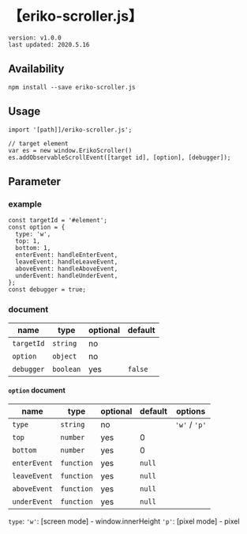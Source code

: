 # 【eriko-scroller.js】

```text=
version: v1.0.0
last updated: 2020.5.16
```

## Availability

```shell=
npm install --save eriko-scroller.js
```

## Usage

```javascript=
import '[path]]/eriko-scroller.js';

// target element
var es = new window.ErikoScroller()
es.addObservableScrollEvent([target id], [option], [debugger]);
```

## Parameter

### example

```javascript=
const targetId = '#element';
const option = {
  type: 'w',
  top: 1,
  bottom: 1,
  enterEvent: handleEnterEvent,
  leaveEvent: handleLeaveEvent,
  aboveEvent: handleAboveEvent,
  underEvent: handleUnderEvent,
};
const debugger = true;
```

### document

name | type | optional | default
--- | --- | --- | ---
`targetId` | `string` | no |
`option` | `object` | no |
`debugger` | `boolean` | yes | `false`

#### `option` document

name | type | optional | default | options
--- | --- | --- | --- | ---
`type` | `string` | no | | `'w'` / `'p'`
`top` | `number` | yes | 0
`bottom` | `number` | yes | 0
`enterEvent` | `function` | yes | `null`
`leaveEvent` | `function` | yes | `null`
`aboveEvent` | `function` | yes | `null`
`underEvent` | `function` | yes | `null`

`type`:
`'w'`: [screen mode] - window.innerHeight
`'p'`: [pixel mode] - pixel
